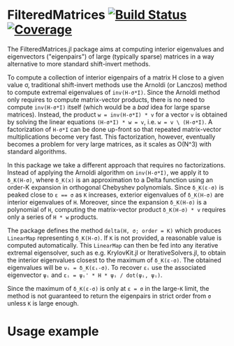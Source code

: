 # FilteredMatrices [![Build Status](https://github.com/pablosanjose/FilteredMatrices.jl/workflows/CI/badge.svg)](https://github.com/pablosanjose/FilteredMatrices.jl/actions) [![Coverage](https://codecov.io/gh/pablosanjose/FilteredMatrices.jl/branch/master/graph/badge.svg)](https://codecov.io/gh/pablosanjose/FilteredMatrices.jl)

The FilteredMatrices.jl package aims at computing interior eigenvalues and eigenvectors ("eigenpairs") of large (typically sparse) matrices in a way alternative to more standard shift-invert methods.

To compute a collection of interior eigenpairs of a matrix H close to a given value σ, traditional shift-invert methods use the Arnoldi (or Lanczos) method to compute extremal eigenvalues of `inv(H-σ*I)`. Since the Arnoldi method only requires to compute matrix-vector products, there is no need to compute `inv(H-σ*I)` itself (which would be a *bad* idea for large sparse matrices). Instead, the product `w = inv(H-σ*I) * v` for a vector `v` is obtained by solving the linear equations `(H-σ*I) * w = v`, i.e. `w = v \ (H-σ*I)`. A factorization of `H-σ*I` can be done up-front so that repeated matrix-vector multiplications become very fast. This factorization, however, eventually becomes a problem for very large matrices, as it scales as O(N^3) with standard algorithms.

In this package we take a different approach that requires no factorizations. Instead of applying the Arnoldi algorithm on `inv(H-σ*I)`, we apply it to `δ_K(H-σ)`, where `δ_K(x)` is an approximation to a Delta function using an order-K expansion in orthogonal Chebyshev polynomials. Since `δ_K(ε-σ)` is peaked close to `ε == σ` as `K` increases, exterior eigenvalues of `δ_K(H-σ)` are interior eigenvalues of `H`. Moreover, since the expansion `δ_K(H-σ)` is a polynomial of `H`, computing the matrix-vector product `δ_K(H-σ) * v` requires only a series of `H * w` products.

The package defines the method `delta(H, σ; order = K)` which produces `LinearMap` representing `δ_K(H-σ)`. If `K` is not provided, a reasonable value is computed automatically. This `LinearMap` can then be fed into any iterative extremal eigensolver, such as e.g. KrylovKit.jl or IterativeSolvers.jl, to obtain the interior eigenvalues closest to the maximum of `δ_K(ε-σ)`. The obtained eigenvalues will be `νᵢ = δ_K(εᵢ-σ)`. To recover `εᵢ` use the associated eigenvector `ψᵢ` and `εᵢ = ψᵢ' * H * ψᵢ / dot(ψᵢ, ψᵢ)`.

Since the maximum of `δ_K(ε-σ)` is only at `ε = σ` in the large-`K` limit, the method is not guaranteed to return the eigenpairs in strict order from `σ` unless `K` is large enough.

# Usage example

```
```